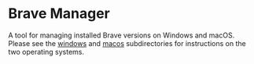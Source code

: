# Brave Manager

A tool for managing installed Brave versions on Windows and macOS. Please see
the [windows](windows) and [macos](macos) subdirectories for instructions on
the two operating systems.
